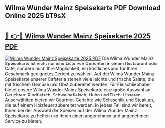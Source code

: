 ## Wilma Wunder Mainz Speisekarte PDF Download Online 2025 bT9sX

# <h2><a href="http://gc8n85.nevu.top/?p=Wilma+Wunder+Mainz+Speisekarte">🔗 👉🔴 Wilma Wunder Mainz Speisekarte 2025 PDF</a></h2>

[![Wilma Wunder Mainz Speisekarte 2025 PDF](https://i.imgur.com/dBaPXMq.png)](http://gc8n85.nevu.top/?p=Wilma+Wunder+Mainz+Speisekarte)
Die Wilma Wunder Mainz Speisekarte ist nicht nur eine Liste von Gerichten in einem Restaurant oder Café, sondern auch Ihre Möglichkeit, ein köstliches und für Ihren Geschmack geeignetes Gericht zu wählen. Auf der Wilma Wunder Mainz Speisekarte unserer Cafeteria stehen viele leichte und frische Salate, die mit frischem Gemüse und Obst zubereitet werden. Für Fleischliebhaber bietet unsere Wilma Wunder Mainz Speisekarte eine große Auswahl an Gerichten: Rindfleisch, Schweinefleisch, Huhn und Fisch. Unseren Auserwählten bieten wir Gourmet-Gerichte wie Schaschlik und Steak an, die auf einem Holzfeuer zubereitet werden. In jedem Fall sind wir bereit, Ihnen bei der Auswahl der Speisen auf der Wilma Wunder Mainz Speisekarte zu helfen und Ihnen einen angenehmen und angenehmen Service zu bieten.
